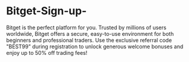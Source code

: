 # Bitget-Sign-up-
Bitget is the perfect platform for you. Trusted by millions of users worldwide, Bitget offers a secure, easy-to-use environment for both beginners and professional traders. Use the exclusive referral code "BEST99" during registration to unlock generous welcome bonuses and enjoy up to 50% off trading fees!
